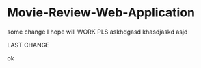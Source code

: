 # Movie-Review-Web-Application

some change
I hope will WORK PLS askhdgasd
khasdjaskd asjd 


LAST CHANGE

ok

